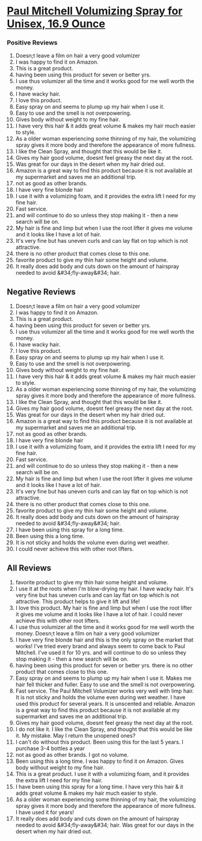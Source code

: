 # [Paul Mitchell Volumizing Spray for Unisex, 16.9 Ounce](https://products.checkmycream.com/products/Paul-Mitchell-Volumizing-Spray-for-Unisex-16.9-Ounce.html)

### Positive Reviews

<ol>
      <li>Doesn;t leave a film on hair a very good volumizer</li>
      <li>I was happy to find it on Amazon.</li>
      <li>This is a great product.  </li>
      <li>having been using this product for seven or better yrs.  </li>
      <li>I use thus volumizer all the time and it works good for me well worth the money.</li>
      <li>I have wacky hair.  </li>
      <li>I love this product.</li>
      <li>Easy spray on and seems to plump up my hair when I use it.</li>
      <li>Easy to use and the smell is not overpowering.</li>
      <li>Gives body without weight to my fine hair.</li>
      <li>I have very this hair &amp; it adds great volume &amp; makes my hair much easier to style.</li>
      <li>As a older woman experiencing some thinning of my hair, the volumizing spray gives it more body and therefore the appearance of more fullness.</li>
      <li>I like the Clean Spray, and thought that this would be like it.  </li>
      <li>Gives my hair good volume, doesnt feel greasy the next day at the root.</li>
      <li>Was great for our days in the desert when my hair dried out.</li>
      <li>Amazon is a great way to find this product because it is not available at my supermarket and saves me an additional trip.</li>
      <li>not as good as other brands.</li>
      <li>I have very fine blonde hair</li>
      <li>I use it with a volumizing foam, and it provides the extra lift I need for my fine hair.</li>
      <li>Fast service.</li>
      <li>and will continue to do so unless they stop making it - then a new search will be on.</li>
      <li>My hair is fine and limp but when I use the root lifter it gives me volume and it looks like I have a lot of hair.</li>
      <li>It&#x27;s very fine but has uneven curls and can lay flat on top which is not attractive.  </li>
      <li>there is no other product that comes close to this one.</li>
      <li>favorite product to give my thin hair some height and volume.</li>
      <li>It really does add body and cuts down on the amount of hairspray needed to avoid &amp;#34;fly-away&amp;#34; hair.</li>
</ol>


<h2>Negative Reviews</h2>
<ol>
<li> Doesn;t leave a film on hair a very good volumizer</li>
<li> I was happy to find it on Amazon.</li>
<li> This is a great product.  </li>
<li> having been using this product for seven or better yrs.  </li>
<li> I use thus volumizer all the time and it works good for me well worth the money.</li>
<li> I have wacky hair.  </li>
<li> I love this product.</li>
<li> Easy spray on and seems to plump up my hair when I use it.</li>
<li> Easy to use and the smell is not overpowering.</li>
<li> Gives body without weight to my fine hair.</li>
<li> I have very this hair &amp; it adds great volume &amp; makes my hair much easier to style.</li>
<li> As a older woman experiencing some thinning of my hair, the volumizing spray gives it more body and therefore the appearance of more fullness.</li>
<li> I like the Clean Spray, and thought that this would be like it.  </li>
<li> Gives my hair good volume, doesnt feel greasy the next day at the root.</li>
<li> Was great for our days in the desert when my hair dried out.</li>
<li> Amazon is a great way to find this product because it is not available at my supermarket and saves me an additional trip.</li>
<li> not as good as other brands.</li>
<li> I have very fine blonde hair</li>
<li> I use it with a volumizing foam, and it provides the extra lift I need for my fine hair.</li>
<li> Fast service.</li>
<li> and will continue to do so unless they stop making it - then a new search will be on.</li>
<li> My hair is fine and limp but when I use the root lifter it gives me volume and it looks like I have a lot of hair.</li>
<li> It&#x27;s very fine but has uneven curls and can lay flat on top which is not attractive.  </li>
<li> there is no other product that comes close to this one.</li>
<li> favorite product to give my thin hair some height and volume.</li>
<li> It really does add body and cuts down on the amount of hairspray needed to avoid &amp;#34;fly-away&amp;#34; hair.</li>
<li> I have been using this spray for a long time.  </li>
<li> Been using this a long time.</li>
<li> It is not sticky and holds the volume even during wet weather.</li>
<li> I could never achieve this with other root lifters.</li>
</ol>

<h2>All Reviews</h2>

<ol>
    <li> favorite product to give my thin hair some height and volume.</li>
    <li> I use it at the roots when I&#x27;m blow-drying my hair.  I have wacky hair.  It&#x27;s very fine but has uneven curls and can lay flat on top which is not attractive.  This product helps to give it lift and life!</li>
    <li> I love this product. My hair is fine and limp but when I use the root lifter it gives me volume and it looks like I have a lot of hair. I could never achieve this with other root lifters.</li>
    <li> I use thus volumizer all the time and it works good for me well worth the money. Doesn;t leave a film on hair a very good volumizer</li>
    <li> I have very fine blonde hair and this is the only spray on the market that works! I&#x27;ve tried every brand and always seem to come back to Paul Mitchell. I&#x27;ve used it for 10 yrs. and will continue to do so unless they stop making it - then a new search will be on.</li>
    <li> having been using this product for seven or better yrs.  there is no other product that comes close to this one.</li>
    <li> Easy spray on and seems to plump up my hair when I use it. Makes me hair fell thicker and fuller. Easy to use and the smell is not overpowering.</li>
    <li> Fast service. The Paul Mitchell Volumizer  works very well with limp hair. It is not sticky and holds the volume even during wet weather. I have used this product for several years. It is unscented and reliable. Amazon is a great way to find this product because it is not available at my supermarket and saves me an additional trip.</li>
    <li> Gives my hair good volume, doesnt feel greasy the next day at the root.</li>
    <li> I do not like it.  I like the Clean Spray, and thought that this would be like it.  My mistake.  May I return the unopened ones?</li>
    <li> I can&#x27;t do without this product. Been using this for the last 5 years. I purchase 3-4 bottles a year</li>
    <li> not as good as other brands. I got no volume.</li>
    <li> Been using this a long time. I was happy to find it on Amazon. Gives body without weight to my fine hair.</li>
    <li> This is a great product.  I use it with a volumizing foam, and it provides the extra lift I need for my fine hair.</li>
    <li> I have been using this spray for a long time.  I have very this hair &amp; it adds great volume &amp; makes my hair much easier to style.</li>
    <li> As a older woman experiencing some thinning of my hair, the volumizing spray gives it more body and therefore the appearance of more fullness. I have used it for years!</li>
    <li> It really does add body and cuts down on the amount of hairspray needed to avoid &amp;#34;fly-away&amp;#34; hair. Was great for our days in the desert when my hair dried out.</li>
</ol>




